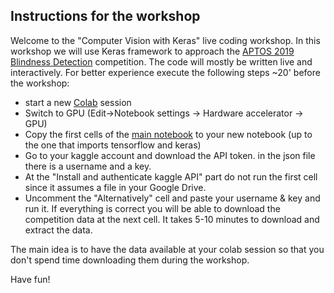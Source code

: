 ## Instructions for the workshop

Welcome to the "Computer Vision with Keras" live coding workshop. In this workshop we will use Keras framework to approach the [APTOS 2019 Blindness Detection](https://www.kaggle.com/c/aptos2019-blindness-detection) competition.
The code will mostly be written live and interactively. For better experience execute the following steps ~20' before the workshop:
- start a new [Colab](https://colab.research.google.com/) session
- Switch to GPU (Edit->Notebook settings -> Hardware accelerator -> GPU)
- Copy the first cells of the [main notebook](https://github.com/Machine-Learning-Tokyo/KaggleDaysTokyo2019/blob/master/kaggleDays_v2.ipynb) to your new notebook (up to the one that imports tensorflow and keras)
- Go to your kaggle account and download the API token. in the json file there is a username and a key.
- At the "Install and authenticate kaggle API" part do not run the first cell since it assumes a file in your Google Drive.
- Uncomment the "Alternatively" cell and paste your username & key and run it. If everything is correct you will be able to download the competition data at the next cell. It takes 5-10 minutes to download and extract the data.

The main idea is to have the data available at your colab session so that you don't spend time downloading them during the workshop.

Have fun!
